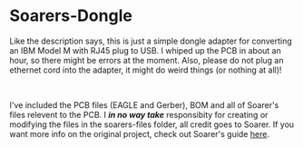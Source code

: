 # Soarers-Dongle

Like the description says, this is just a simple dongle adapter for converting an IBM Model M with RJ45 plug to USB. I whiped up the PCB in about an hour, so there might be errors at the moment. Also, please do not plug an ethernet cord into the adapter, it might do weird things (or nothing at all)! 

<br>

I've included the PCB files (EAGLE and Gerber), BOM and all of Soarer's files relevent to the PCB. I <i><b>in no way take</b></i> responsibity for creating or modifying the files in the soarers-files folder, all credit goes to Soarer. If you want more info on the original project, check out Soarer's guide [here](https://deskthority.net/viewtopic.php?f=7&t=2510&start=).
